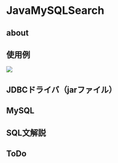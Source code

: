 # JavaMySQLSearch

## about

## 使用例
<img src="https://raw.githubusercontent.com/halucc/JavaMySQLSearch/master/image/search01.png">

## JDBCドライバ（jarファイル）

## MySQL

## SQL文解説

## ToDo

